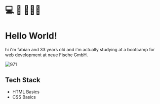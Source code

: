 # 💻 🎣 👨‍👩‍👧

# Hello World!

hi i'm fabian and 33 years old and i'm actually studying at a bootcamp for web development at neue Fische GmbH.

![971](https://github.com/Fabi911/Fabi911/assets/148874065/b76368be-aa97-413c-9283-e95340945385)

## Tech Stack
- HTML Basics
- CSS Basics

